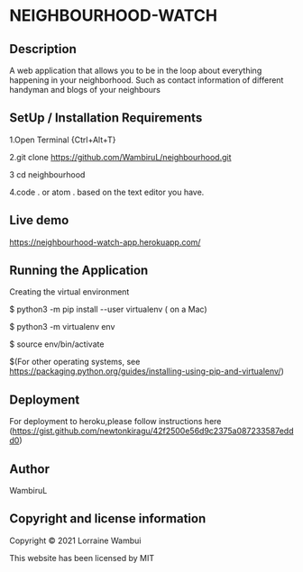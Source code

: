 # NEIGHBOURHOOD-WATCH
## Description
A web application that allows you to be in the loop about everything happening in your neighborhood. Such as contact information of different handyman and blogs of your neighbours
## SetUp / Installation Requirements
1.Open Terminal {Ctrl+Alt+T}

2.git clone https://github.com/WambiruL/neighbourhood.git

3 cd neighbourhood

4.code . or atom . based on the text editor you have.

## Live demo
https://neighbourhood-watch-app.herokuapp.com/

## Running the Application
Creating the virtual environment

$ python3 -m pip install --user virtualenv ( on a Mac)

$ python3 -m virtualenv env

$ source env/bin/activate

$(For other operating systems, see https://packaging.python.org/guides/installing-using-pip-and-virtualenv/)

## Deployment
For deployment to heroku,please follow instructions here (https://gist.github.com/newtonkiragu/42f2500e56d9c2375a087233587eddd0)

## Author
WambiruL

## Copyright and license information
Copyright © 2021 Lorraine Wambui

This website has been licensed by MIT

